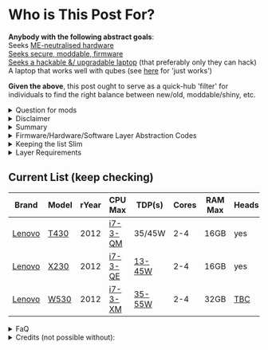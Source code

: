 <h1>Who is This Post For?</h1>

**Anybody with the following abstract goals**:  
Seeks [ME-neutralised hardware](https://hackaday.com/2016/11/28/neutralizing-intels-management-engine/)  
[Seeks secure, moddable, firmware](https://trmm.net/Thunderstrike/)  
[Seeks a hackable &/ upgradable laptop](https://calbryant.uk/blog/the-ultimate-thinkpad/#) (that preferably only they can hack)  
A laptop that works well with qubes (see [here](https://forum.qubes-os.org/t/community-recommended-computers/5560) for 'just works')  

**Given the above**, this post ought to serve as a quick-hub 'filter' for individuals to find the right balance between new/old, moddable/shiny, etc.  



<details>
  <summary>Question for mods</summary>
[Not sure if this is better suited for general.?] @deeplow  
</details> 

<details>
<summary>Disclaimer</summary>
I will refine this as people criticise and give feedback, for now it's quite high-level: But I hope somebody finds it useful.  
</details>  


<details>  
<summary>Summary</summary>  
This post is intended to be the 'go-to' place on the forum for all questions about Intel-inside laptops for qubes - relating strictly to layers 0,-2, -3 and -4   (explained below).  

<details>
  <summary>Extra Disclaimer</summary>
To prevent this becoming wikipedia, I will reference relevant links; much reading ahoy.  
</details>  

</details>


<details>  
<summary>Firmware/Hardware/Software Layer Abstraction Codes</summary>  

| Layer | Description                          |
|-------|--------------------------------------|
| 0     | Qubes                                |
| -1    | Hypervisor (Xen)                     |
| -2    | Firmware/Bootware                    |
| -3    | Hardware-(me-ware)                   |
| -4    | Physics (design, upgradability, etc) |
</details>  


<details>
<summary>Keeping the list Slim</summary>  
To keep the list slim, at each layer, (excluding layer -1), will be requirements. As this post is criticised and others give feedback, I will update the requirements accordingly.  
</details>  


<details>  
<summary>Layer Requirements</summary>
| Layer | Item                                                                               | M/P | Item                                                                                    | M/P |
|-------|------------------------------------------------------------------------------------|-----|-----------------------------------------------------------------------------------------|-----|
| 0     | [Qubes 4.0.4 & 4.1 Support](https://www.qubes-os.org/doc/system-requirements/)     | M   |                                                                                         |     |
| -2    | [Coreboot](https://www.coreboot.org/)                                              | M   | [Heads Compatible](https://github.com/osresearch/heads)                                 | P   |
| -3    | [<=5th gen intel-core](https://github.com/corna/me_cleaner/wiki/me_cleaner-status) | M   | [TXE not present/removable](https://github.com/corna/me_cleaner/wiki/me_cleaner-status) | P   |
| -4    | Min. 16GB ram & 4 core option                                                      | M   | Min 32gb ram & 6 core option                                                            | P   |
</details>    

<h2>Current List (keep checking)</h2>  

| Brand                                          | Model                                                | rYear | CPU<br>Max                                                                                                                                        | TDP(s)                                                 | Cores | RAM<br>Max | Heads                                                 |
|------------------------------------------------|------------------------------------------------------|-------|---------------------------------------------------------------------------------------------------------------------------------------------------|--------------------------------------------------------|-------|------------|-------------------------------------------------------|
| [Lenovo](https://en.wikipedia.org/wiki/Lenovo) | [T430](https://www.thinkwiki.org/wiki/Category:T430) | 2012  | [i7-3-QM](https://ark.intel.com/content/www/us/en/ark/products/70846/intel-core-i7-3840qm-processor-8m-cache-up-to-3-80-ghz.html)                 | 35/45W                                                 | 2-4   | 16GB       | yes                                                   |
| [Lenovo](https://en.wikipedia.org/wiki/Lenovo) | [X230](https://www.thinkwiki.org/wiki/Category:X230) | 2012  | [i7-3-QE](https://ark.intel.com/content/www/us/en/ark/products/65709/intel-core-i7-3615qe-processor-6m-cache-up-to-3-30-ghz.html)                 | [13-45W](https://www.xyte.ch/thinkpads/x230/)          | 2-4   | 16GB       | yes                                                   |
| [Lenovo](https://en.wikipedia.org/wiki/Lenovo) | [W530](https://www.thinkwiki.org/wiki/Category:W530) | 2012  | [i7-3-XM](https://ark.intel.com/content/www/us/en/ark/products/71096/intel-core-i7-3940xm-processor-extreme-edition-8m-cache-up-to-3-90-ghz.html) | [35-55W](https://www.thinkwiki.org/wiki/Category:W530) | 2-4   | 32GB       | [TBC](https://github.com/osresearch/heads/issues/616) |
  
<details>  
  <summary>FaQ</summary>  
  
**Why Intel-only?**  
If, (you know of any open-source projects that document how to neutralise AMD-PSP, (and know of any heads equivs, etc)): I will revise this.      
**Why would anybody worry about Intel ME as a threat?**   
We all have different Threat Models - Defense in Depth is always better than none.    
**Why have you only mentioned coreboot & heads?**  
I am not aware of any equivalents that satisfy the other requirements.  
I am not aware of any 'stable' equivs. that satisfy the other requirements.  
**Why 16gb ram min, 32gb preferred?**  
To tame R4.1 && most use-cases 16gb is required min. 32gb is preferred for long-term support.   
**Why TXE removable preferred?**  
Because me_cleaner now supports this, and it is DiD at little added cost.  
**Why 4 core-option minimum?**  
Because some of us like to pin CPU0 to dom0 for security.  
**Why 16gb ram min, 32gb preferred?**  
To tame R4.1 && most use-cases 16gb is required min. 32gb is preferred for long-term support.  
**Why TXE removable preferred?**  
Because me_cleaner now supports this, and it is DiD at little added cost.  
**Why 4 core-option minimum?**  
Because some of us like to pin CPU0 to dom0 for security.  
**Why <= 5th gen intel-core?**    
Because only that years TXE has been confirmed removable.  
Every additional generation is more complex hardware, not just Intel ME but the mobo, firmware etc, and I do not have a holistic understanding of all the extra complexity - so I deem it an unacceptable risk.  

</details>


<details>  
  <summary>Credits (not possible without):</summary>
@Sven for the [HCL](https://www.qubes-os.org/hcl/) & [Community-Recommended List](https://forum.qubes-os.org/t/community-recommended-computers/5560)  
@deeplow for keeping it tidy ;)  
All the core-team, mod and admin team.  
All those who took the time to read, and everyone who is signed-up to the forum ;)  
</details>  
